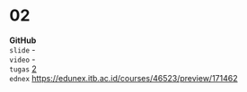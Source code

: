 # 02
**GitHub** \
`slide` - \
`video` - \
`tugas` [2](https://github.com/dudung/fi7092-01-2022-2/issues/1) \
`ednex` https://edunex.itb.ac.id/courses/46523/preview/171462
